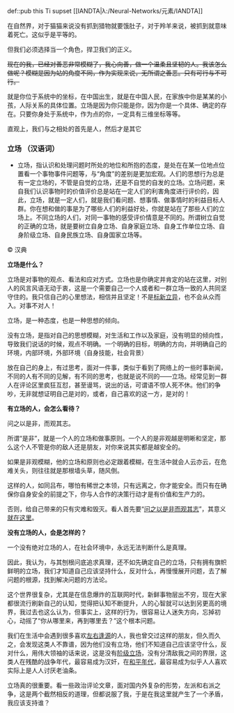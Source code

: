 def::pub this Ti supset [[IANDTA|λ:/Neural-Networks/元素/IANDTA]]


在自然界，对于猫猫来说没有抓到猎物就要饿肚子，对于羚羊来说，被抓到就意味着死亡。这似乎是平等的。

但我们必须选择当一个角色，捍卫我们的正义。

~~现在的我，已经对善恶非常模糊了，我心向善，做一个温柔且坚韧的人。我该怎么做呢？模糊是因为站的角度不同，作为实现来说，无所谓之善恶。只有可行与不可行。~~

就是你位于系统中的坐标，在中国出生，就是在中国人民，在家族中你是某某的小孩，人际关系的具体位置。立场是因为你只能是你，因为你是一个具体、确定的存在。只要你身处于系统中，作为点的你，一定具有三维坐标等等。

直观上，我们与之相处的首先是人，然后才是其它

### 立场 （汉语词）

- 立场，指认识和处理问题时所处的地位和所抱的态度，是处在在某一位地点位置看一个事物事件问题等，与“角度”的差别是更加宏观。人们的思想行为总是有一定立场的，不管是自觉的立场，还是不自觉的自发的立场。立场问题，来自我们认识事物时的价值评价总是站在一定人们的利害角度进行评价的，因此，立场，就是一定人们，就是我们看问题、想事情、做事情时的利益目标人群。你在想和做的事是为了哪些人们的利益好处，你就是站在了那些人们的立场上。不同立场的人们，对同一事物的感受评价情意是不同的。所谓树立自觉的正确的立场，就是要树立自身立场、自身家庭立场、自身工作单位立场、自身阶级立场、自身民族立场、自身国家立场等。

© 汉典



**立场是什么？**

立场是对事物的观点、看法和应对方式。立场也是你确定并肯定的站在这里，对别人的风言风语无动于衷，这是一个需要自己一个人或者和一群立场一致的人共同坚守住的。我只信自己的心里想法，相信并且坚定！不是[标新立异](https://www.zhihu.com/search?q=%E6%A0%87%E6%96%B0%E7%AB%8B%E5%BC%82&search_source=Entity&hybrid_search_source=Entity&hybrid_search_extra=%7B%22sourceType%22%3A%22answer%22%2C%22sourceId%22%3A1056607247%7D)，也不会从众而入。对事不对人！

立场，是一种态度，也是一种思想的倾向。

没有立场，是指对自己的思想模糊，对生活和工作以及家庭，没有明显的倾向性，导致我们说话的时候，观点不明确。一个明确的目标，明确的方向，并明确自己的环境，内部环境，外部环境（自身技能，社会背景）

放在自己的身上，有过思考，面对一件事，类似于看到了网络上的一些时事新闻，不同的人有不同的见解，有不同的思考，也就是说不同的——立场。经常见到一群人在评论区里疯狂互怼，甚至谩骂，说出的话，可谓语不惊人死不休。他们的争吵，无非就想证明自己是对的，或者，自己喜欢的这一方，是对的！

  

**有立场的人，会怎么看待？**

问之以是非，而观其志。

所谓“是非”，就是一个人的立场和做事原则。一个人的是非观越是明晰和坚定，那么这个人不管是你的敌人还是朋友，对你来说其实都是越安全的。

如果是非观模糊，他的立场和原则也必定跟着模糊，在生活中就会人云亦云，在危难关头，则往往就是那根墙头草，随风倒。

这样的人，如同吕布，哪怕有稀世之本领，只有远离之，你才能安全。而只有在确保你自身安全的前提之下，你与人合作的决策行动才是有价值和生产力的。

否则，给自己带来的只有灾难和毁灭。看人首先要“[问之以是非而观其志](https://www.zhihu.com/search?q=%E9%97%AE%E4%B9%8B%E4%BB%A5%E6%98%AF%E9%9D%9E%E8%80%8C%E8%A7%82%E5%85%B6%E5%BF%97&search_source=Entity&hybrid_search_source=Entity&hybrid_search_extra=%7B%22sourceType%22%3A%22answer%22%2C%22sourceId%22%3A1056607247%7D)”，其意义[就在这里](https://www.zhihu.com/search?q=%E5%B0%B1%E5%9C%A8%E8%BF%99%E9%87%8C&search_source=Entity&hybrid_search_source=Entity&hybrid_search_extra=%7B%22sourceType%22%3A%22answer%22%2C%22sourceId%22%3A1056607247%7D)。

  

**没有立场的人，会是怎样的？**

一个没有绝对立场的人，在社会环境中，永远无法判断什么是真理。

因此，我认为，与其刨根问底追求真理，还不如先确定自己的立场，只有拥有旗帜鲜明的立场，我们才知道自己应该坚持什么，反对什么，再慢慢展开问题，去了解问题的根源，找到解决问题的方法论。

这个世界很复杂，尤其是在信息爆炸的互联网时代，新鲜事物层出不穷，现在大家都很流行刷新自己的认知，觉得把认知不断提升，人的心智就可以达到另更高的境界，我过去也这么认为，但事实上，这样的行为，很容易让人迷失方向，忘掉初心，动摇了“你从哪里来，再到哪里去？”这个根本问题。

我们在生活中会遇到很多喜欢[左右逢源](https://www.zhihu.com/search?q=%E5%B7%A6%E5%8F%B3%E9%80%A2%E6%BA%90&search_source=Entity&hybrid_search_source=Entity&hybrid_search_extra=%7B%22sourceType%22%3A%22answer%22%2C%22sourceId%22%3A1056607247%7D)的人，我也曾交过这样的朋友，但久而久之，会发现这类人不靠谱，因为他们没有立场，他们不知道自己应该坚守什么，反对什么，用伟大领袖的话来说，这是没有[阶级立场](https://www.zhihu.com/search?q=%E9%98%B6%E7%BA%A7%E7%AB%8B%E5%9C%BA&search_source=Entity&hybrid_search_source=Entity&hybrid_search_extra=%7B%22sourceType%22%3A%22answer%22%2C%22sourceId%22%3A1056607247%7D)，没有分清敌我之间的界限，这类人在残酷的战争年代，最容易成为汉奸，在[和平年代](https://www.zhihu.com/search?q=%E5%92%8C%E5%B9%B3%E5%B9%B4%E4%BB%A3&search_source=Entity&hybrid_search_source=Entity&hybrid_search_extra=%7B%22sourceType%22%3A%22answer%22%2C%22sourceId%22%3A1056607247%7D)，最容易成为似乎人人喜欢实际上是人人讨厌老油条。

立场真的很重要。看一些政治评论文章，面对国内外复杂的形势，左派和右派之争，这是两个截然相反的道理，但都说服了我，于是在我这里就产生了一个矛盾，我应该支持谁？